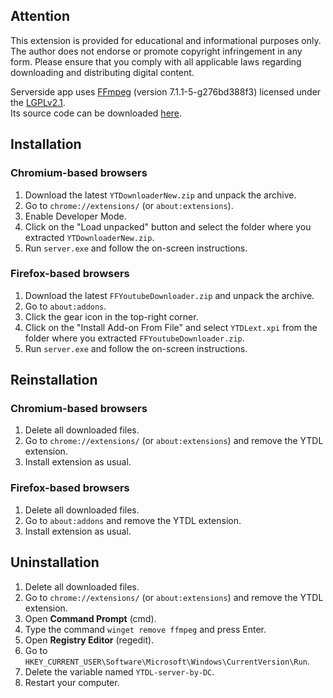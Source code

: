 ## Attention
This extension is provided for educational and informational purposes only. The author does not endorse or promote copyright infringement in any form. Please ensure that you comply with all applicable laws regarding downloading and distributing digital content.

Serverside app uses <a href="http://ffmpeg.org">FFmpeg</a> (version 7.1.1-5-g276bd388f3) licensed under the <a href="http://www.gnu.org/licenses/old-licenses/lgpl-2.1.html">LGPLv2.1</a>.  
Its source code can be downloaded <a href="https://github.com/FFmpeg/FFmpeg">here</a>.

## Installation
### Chromium-based browsers
1. Download the latest `YTDownloaderNew.zip` and unpack the archive.
2. Go to `chrome://extensions/` (or `about:extensions`).
3. Enable Developer Mode.
4. Click on the "Load unpacked" button and select the folder where you extracted `YTDownloaderNew.zip`.
5. Run `server.exe` and follow the on-screen instructions.

### Firefox-based browsers
1. Download the latest `FFYoutubeDownloader.zip` and unpack the archive.
2. Go to `about:addons`.
3. Click the gear icon in the top-right corner.
4. Click on the "Install Add-on From File" and select `YTDLext.xpi` from the folder where you extracted `FFYoutubeDownloader.zip`.
5. Run `server.exe` and follow the on-screen instructions.

## Reinstallation
### Chromium-based browsers
1. Delete all downloaded files.
2. Go to `chrome://extensions/` (or `about:extensions`) and remove the YTDL extension.
3. Install extension as usual.

### Firefox-based browsers
1. Delete all downloaded files.
2. Go to `about:addons` and remove the YTDL extension.
3. Install extension as usual.

## Uninstallation
1. Delete all downloaded files.
2. Go to `chrome://extensions/` (or `about:extensions`) and remove the YTDL extension.
3. Open **Command Prompt** (cmd).
4. Type the command `winget remove ffmpeg` and press Enter.
5. Open **Registry Editor** (regedit).
6. Go to `HKEY_CURRENT_USER\Software\Microsoft\Windows\CurrentVersion\Run`.
7. Delete the variable named `YTDL-server-by-DC`.
8. Restart your computer.
